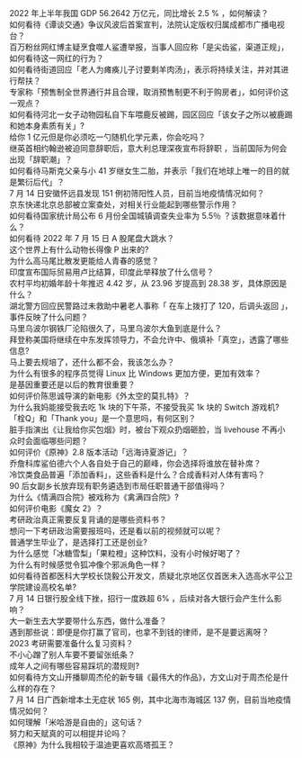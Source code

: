 2022 年上半年我国 GDP 56.2642 万亿元，同比增长 2.5 % ，如何解读？  
如何看待《谭谈交通》争议风波后首案宣判，法院认定版权归属成都市广播电视台？  
百万粉丝网红博主疑烹食噬人鲨遭举报，当事人回应称「是尖齿鲨，渠道正规」，如何看待这一网红的行为？  
如何看待街道回应「老人为瘫痪儿子讨要剩羊肉汤」，表示将持续关注，并对其进行帮扶？  
专家称「预售制全世界通行并且合理，取消预售制更不利于购房者」，如何评价这一观点？  
如何看待河北一女子动物园私自下车喂鹿反被踢，园区回应「该女子之所以被鹿踢和她本身素质有关」?  
给你 1 亿元但是你必须吃一勺随机化学元素，你会吃吗？  
继英首相约翰逊被迫同意辞职后，意大利总理深夜宣布将辞职 ，当前国际为何会出现「辞职潮」？  
如何看待马斯克父亲与小 41 岁继女生二胎，并表示「我们在地球上唯一的目的就是繁衍后代」？  
7 月 14 日安徽怀远县发现 151 例初筛阳性人员，目前当地疫情情况如何？  
京东快递北京总部被立案查处，对相关行业能起到哪些警示作用？  
如何看待国家统计局公布 6 月份全国城镇调查失业率为 5.5％ ？该数据意味着什么？  
如何看待 2022 年 7 月 15 日 A 股尾盘大跳水？  
这个世界上有什么动物长得像 P 出来的?  
为什么高马尾比散发更能给人青春的感觉？  
印度宣布国际贸易用卢比结算，印度此举释放了什么信号？  
农村平均初婚年龄十年推迟 4.42 岁，从 23.96 岁提高到 28.38 岁，具体原因是什么？  
湖北警方回应民警路过未救助中暑老人事称「 在车上拨打了 120，后调头返回 」，事件反映了什么问题？  
马里乌波尔钢铁厂沦陷很久了，马里乌波尔大鱼到底是什么？  
拜登称美国将继续在中东发挥领导力，不会允许中、俄填补「真空」，透露了哪些信息?  
马上要去规培了，还什么都不会，我该怎么办？  
为什么有很多的程序员觉得 Linux 比 Windows 更加方便，更加有效率？  
是基因重要还是以后的教育很重要？  
如何评价陈思诚导演的新电影《外太空的莫扎特》？  
为什么我妈能接受我去吃 1k 块的下午茶，不接受我买 1k 块的 Switch 游戏机?  
「栓Q」和「Thank you」是一个意思吗，有何区别？  
脏手指演出《让我给你买包烟》时，被台下观众扔烟砸脸，当 livehouse 不再小众时会面临哪些问题？  
如何评价《原神》2.8 版本活动「远海诗夏游记」？  
乔詹科库鲨伯德六个人各自处于自己的巅峰，你会选择将谁放在替补席？  
冷饮类食品普遍「添加香料」，这些香料是什么？合成香料对人体有害吗？  
90 后女副乡长放弃现有职务遴选到市局任职普通干部值得吗？  
为什么《情满四合院》被戏称为《禽满四合院》?  
如何评价电影《魔女 2》？  
考研政治真正需要反复背诵的是哪些资料书？  
想问一下考研政治需要报班吗，还是看以前的视频就可以呢？  
普通学生毕业了，是选择打工还是创业?  
为什么感觉「冰糖雪梨」「果粒橙」这种饮料，没有小时候好喝了？  
为什么有时候感觉令狐冲像个邪派角色一样？  
如何看待首都医科大学校长饶毅公开发文，质疑北京地区仅首医未入选高水平公卫学院建设高校名单?  
7 月 14 日银行股全线下挫，招行一度跌超 6% ，后续对各大银行会产生什么影响？  
大一新生去大学要带什么东西，做什么准备？  
遇到那些说：即便是你打赢了官司，也拿不到钱的律师，是不是要远离呀？  
2023 考研需要准备什么复习资料？  
不小心蹭了别人车要不要留张纸条？  
成年人之间有哪些容易踩坑的潜规则?  
如何看待方文山开播聊周杰伦的新专辑《最伟大的作品》，方文山对于周杰伦是什么样的存在？  
7 月 14 日广西新增本土无症状 165 例，其中北海市海城区 137 例，目前当地疫情情况如何？  
如何理解「米哈游是自由的」这句话？  
努力和天赋真的可以相提并论吗？  
《原神》为什么我相较于温迪更喜欢高塔孤王？  
